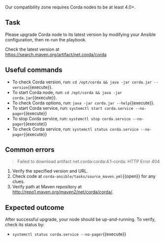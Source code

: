 Our compatibility zone requires Corda nodes to be at least 4.0+.

## Task

Please upgrade Corda node to its latest version by modifying your Ansible configuration, then re-run the playbook.

Check the latest version at <https://search.maven.org/artifact/net.corda/corda>

## Useful commands

- To check Corda version, run: `cd /opt/corda && java -jar corda.jar --version`{{execute}}.
- To start Corda node, run: `cd /opt/corda && java -jar corda.jar`{{execute}}.
- To check Corda options, run: `java -jar corda.jar --help`{{execute}}.
- To start Corda service, run: `systemctl start corda.service --no-pager`{{execute}}
- To stop Corda service, run: `systemctl stop corda.service --no-pager`{{execute}}
- To check Corda service, run: `systemctl status corda.service --no-pager`{{execute}}

## Common errors

> Failed to download artifact net.corda:corda:4.1-corda: HTTP Error 404

1. Verify the specified version and URL.
2. Check code at `corda-ansible/tasks/source_maven.yml`{{open}} for any clues.
3. Verify path at Maven repository at <http://repo1.maven.org/maven2/net/corda/corda/>.

## Expected outcome

After successful upgrade, your node should be up-and-running. To verify, check its status by:

- `systemctl status corda.service --no-pager`{{execute}}
